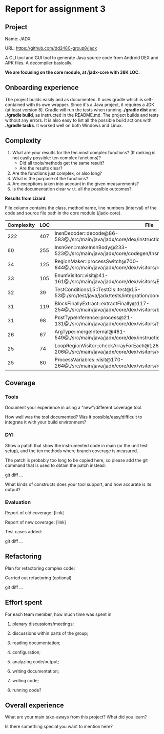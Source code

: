 # Report for assignment 3

## Project

Name: JADX

URL: https://github.com/dd2480-group8/jadx

A CLI tool and GUI tool to generate  Java source code from Android DEX and APK files. A decompiler basically.

**We are focusing on the core module, at /jadx-core with 38K LOC.**

## Onboarding experience

The project builds easily and as documented. It uses gradle which is self-contained with its own wrapper. Since it's a Java project, it requires a JDK (at least version 8). Gradle will run the tests when running **./gradle dist** and **./gradle build**, as instructed in the README.md. The project builds and tests without any errors. It is also easy to list all the possible build actions with **./gradle tasks**. It worked well on both Windows and Linux. 

## Complexity

1. What are your results for the ten most complex functions? (If ranking
is not easily possible: ten complex functions)?
   * Did all tools/methods get the same result?
   * Are the results clear?
2. Are the functions just complex, or also long?
3. What is the purpose of the functions?
4. Are exceptions taken into account in the given measurements?
5. Is the documentation clear w.r.t. all the possible outcomes?

**Results from Lizard**

File column contains the class, method name, line numbers (interval) of the code and source file path in the core module (/jadx-core). 

| Complexity | LOC | File  | 
|---|---|---|
| 222 | 407 | InsnDecoder::decode@86-583@./src/main/java/jadx/core/dex/instructions/InsnDecoder.java |
| 60 | 255 | InsnGen::makeInsnBody@233-523@./src/main/java/jadx/core/codegen/InsnGen.java |
| 34 | 125 | RegionMaker::processSwitch@700-844@./src/main/java/jadx/core/dex/visitors/regions/RegionMaker.java |
| 33 | 105 | EnumVisitor::visit@41-161@./src/main/java/jadx/core/dex/visitors/EnumVisitor.java |
| 32 | 39 | TestConditions15::TestCls::test@15-53@./src/test/java/jadx/tests/integration/conditions/TestConditions15.java |
| 31 | 119 | BlockFinallyExtract::extractFinally@117-254@./src/main/java/jadx/core/dex/visitors/blocksmaker/BlockFinallyExtract.java |
| 31 | 98 | PostTypeInference::process@21-131@./src/main/java/jadx/core/dex/visitors/typeinference/PostTypeInference.java |
| 26 | 67 | ArgType::mergeInternal@481-549@./src/main/java/jadx/core/dex/instructions/args/ArgType.java |
| 25 | 74 | LoopRegionVisitor::checkArrayForEach@128-206@./src/main/java/jadx/core/dex/visitors/regions/LoopRegionVisitor.java |
| 25 | 80 | ProcessVariables::visit@170-264@./src/main/java/jadx/core/dex/visitors/regions/ProcessVariables.java |

## Coverage

### Tools

Document your experience in using a "new"/different coverage tool.

How well was the tool documented? Was it possible/easy/difficult to
integrate it with your build environment?

### DYI

Show a patch that show the instrumented code in main (or the unit
test setup), and the ten methods where branch coverage is measured.

The patch is probably too long to be copied here, so please add
the git command that is used to obtain the patch instead:

git diff ...

What kinds of constructs does your tool support, and how accurate is
its output?

### Evaluation

Report of old coverage: [link]

Report of new coverage: [link]

Test cases added:

git diff ...

## Refactoring

Plan for refactoring complex code:

Carried out refactoring (optional)

git diff ...

## Effort spent

For each team member, how much time was spent in

1. plenary discussions/meetings;

2. discussions within parts of the group;

3. reading documentation;

4. configuration;

5. analyzing code/output;

6. writing documentation;

7. writing code;

8. running code?

## Overall experience

What are your main take-aways from this project? What did you learn?

Is there something special you want to mention here?
